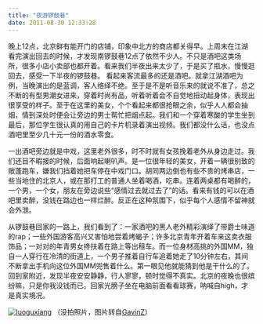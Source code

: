 ```yaml
---
title: "夜游锣鼓巷"
date: 2011-08-30 12:33:28
---
```


晚上12点，北京鲜有能开门的店铺，印象中北方的商店都关得早。上周末在江湖看完演出回去的时候，才发现南锣鼓巷12点了依然不少人。不只是酒吧这类场所，很多小店小卖部也都开着。看来我们半夜出来太少了，于是买了瓶水，慢慢逛回去，感受一下半夜的锣鼓巷。 看起来客流最多的还是酒吧。就拿江湖酒吧为例，当晚演出的是蓝调，客人络绎不绝。至于是不是听音乐来的就说不准了，总之不断的有型男潮女进来，穿着时尚有品，听着听着会不自觉地扭动起身体，表现出很享受的样子。至于在这里的美女，个个看起来都很抢眼之余，似乎人人都会抽烟，情到深处时便会让旁边的男士帮忙把烟点起。我们和一个穿着寒酸的学生坐到最后，那位学生很认真的用自己的卡片机录着演出视频。我们都没什么话，也没点酒吧里至少几十元一份的酒水零食。 

一出酒吧旁边就是中戏，这里老外很多，时不时就有女孩挽着老外从身边走过。我们还目不暇接的时候，后面响起喇叭声。是一位很年轻的美女，开着一辆很别致的敞蓬跑车，嫌我们挡着她把车停在中戏门口。胡同两边倒也有些不贵的烤串店，一些当地住的北京人，或在那打工的普通人坐着喝酒，吃串。连着两桌都有喝醉的，一个男，一个女，朋友在旁边说些“感情过去就过去了”的话。看来有钱的可以在酒吧里卖醉，没钱在路边也一样烂醉。反正在这种氛围下，似乎每个人感情不留神就会外泄。 

从锣鼓巷回家的一路上，我们看到了：一家酒吧的黑人老外精彩演绎了带爵士味道的rap；一些外国游客高兴又害怕地尝着烤蝎子；许多北京青年开着车来这卖衣服饰品；一对对的年青男女搀扶着在路上等出租车。而一位身材高挑的外国MM，独自一人穿行在冷清的街道上，一个男子推着自行车追着她走了10分钟左右，其间不断拿出手机向这位外国MM兜售着什么。第一眼见他就能猜到他是干什么的了。 回到家附近，发现半夜安安静静，行人寥寥，顿时觉得不真实。北京的夜晚也很缤纷嘛，只是你我没钱而已。回家光膀子坐在电脑前面看看球赛，呐喊自high，才是真实境况。

[![](../../../images/2011/luoguxiang.jpg "luoguxiang")](http://www.flickr.com/photos/gavinz/3056691349/) （没拍照片，图片转自[GavinZ](http://www.flickr.com/photos/gavinz/3056691349/)）